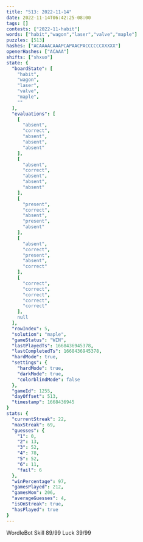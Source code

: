 ```yaml
---
title: "513: 2022-11-14"
date: 2022-11-14T06:42:25-08:00
tags: []
contests: ["2022-11-habit"]
words: ["habit","wagon","laser","valve","maple"]
puzzles: [513]
hashes: ["ACAAAACAAAPCAPAACPACCCCCCXXXXX"]
openerHashes: ["ACAAA"]
shifts: ["shxuo"]
state: {
  "boardState": [
    "habit",
    "wagon",
    "laser",
    "valve",
    "maple",
    ""
  ],
  "evaluations": [
    [
      "absent",
      "correct",
      "absent",
      "absent",
      "absent"
    ],
    [
      "absent",
      "correct",
      "absent",
      "absent",
      "absent"
    ],
    [
      "present",
      "correct",
      "absent",
      "present",
      "absent"
    ],
    [
      "absent",
      "correct",
      "present",
      "absent",
      "correct"
    ],
    [
      "correct",
      "correct",
      "correct",
      "correct",
      "correct"
    ],
    null
  ],
  "rowIndex": 5,
  "solution": "maple",
  "gameStatus": "WIN",
  "lastPlayedTs": 1668436945378,
  "lastCompletedTs": 1668436945378,
  "hardMode": true,
  "settings": {
    "hardMode": true,
    "darkMode": true,
    "colorblindMode": false
  },
  "gameId": 1255,
  "dayOffset": 513,
  "timestamp": 1668436945
}
stats: {
  "currentStreak": 22,
  "maxStreak": 69,
  "guesses": {
    "1": 0,
    "2": 13,
    "3": 52,
    "4": 78,
    "5": 52,
    "6": 11,
    "fail": 6
  },
  "winPercentage": 97,
  "gamesPlayed": 212,
  "gamesWon": 206,
  "averageGuesses": 4,
  "isOnStreak": true,
  "hasPlayed": true
}
---
```

<!-- more -->
WordleBot
Skill 89/99
Luck 39/99
